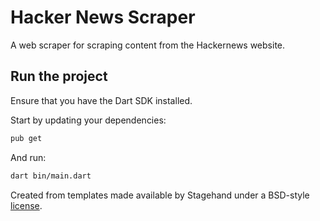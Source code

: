 # Hacker News Scraper

A web scraper for scraping content from the Hackernews website.

## Run the project

Ensure that you have the Dart SDK installed.

Start by updating your dependencies:

```bash
pub get
```

And run:

```bash
dart bin/main.dart
```

Created from templates made available by Stagehand under a BSD-style
[license](https://github.com/dart-lang/stagehand/blob/master/LICENSE).
